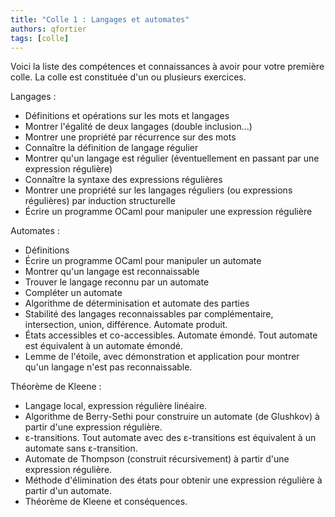 ```yaml
---
title: "Colle 1 : Langages et automates"
authors: qfortier
tags: [colle]
---
```


Voici la liste des compétences et connaissances à avoir pour votre première colle. La colle est constituée d'un ou plusieurs exercices.

Langages :
- Définitions et opérations sur les mots et langages
- Montrer l'égalité de deux langages (double inclusion...)
- Montrer une propriété par récurrence sur des mots
- Connaître la définition de langage régulier
- Montrer qu'un langage est régulier (éventuellement en passant par une expression régulière)
- Connaître la syntaxe des expressions régulières
- Montrer une propriété sur les langages réguliers (ou expressions régulières) par induction structurelle
- Écrire un programme OCaml pour manipuler une expression régulière

Automates :
- Définitions
- Écrire un programme OCaml pour manipuler un automate
- Montrer qu'un langage est reconnaissable
- Trouver le langage reconnu par un automate
- Compléter un automate
- Algorithme de déterminisation et automate des parties
- Stabilité des langages reconnaissables par complémentaire, intersection, union, différence. Automate produit.
- États accessibles et co-accessibles. Automate émondé. Tout automate est équivalent à un automate émondé.
- Lemme de l'étoile, avec démonstration et application pour montrer qu'un langage n'est pas reconnaissable.

Théorème de Kleene : 
- Langage local, expression régulière linéaire.   
- Algorithme de Berry-Sethi pour construire un automate (de Glushkov) à partir d'une expression régulière.  
- ε-transitions. Tout automate avec des ε-transitions est équivalent à un automate sans ε-transition.  
- Automate de Thompson (construit récursivement) à partir d'une expression régulière.  
- Méthode d'élimination des états pour obtenir une expression régulière à partir d'un automate.  
- Théorème de Kleene et conséquences.

